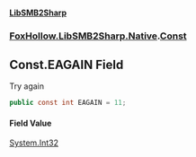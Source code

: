 #### [LibSMB2Sharp](index.md 'index')
### [FoxHollow.LibSMB2Sharp.Native](FoxHollow_LibSMB2Sharp_Native.md 'FoxHollow.LibSMB2Sharp.Native').[Const](FoxHollow_LibSMB2Sharp_Native_Const.md 'FoxHollow.LibSMB2Sharp.Native.Const')
## Const.EAGAIN Field
Try again
```csharp
public const int EAGAIN = 11;
```
#### Field Value
[System.Int32](https://docs.microsoft.com/en-us/dotnet/api/System.Int32 'System.Int32')

